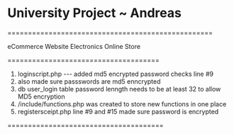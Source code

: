# University Project ~ Andreas
==================================================

eCommerce Website
Electronics Online Store

=====================================

1. loginscript.php --- added md5 encrypted password checks line #9
2. also made sure passswords are md5 enncrypted
3. db user_login table password lenngth needs to be at least 32 to allow MD5 encryption
4. /include/functions.php was created to store new functions in one place
5. registersceipt.php line #9 and #15 made sure password is encrypted

======================================
